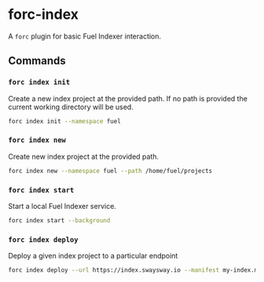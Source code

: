 # forc-index

A `forc` plugin for basic Fuel Indexer interaction.

## Commands

### `forc index init`

Create a new index project at the provided path. If no path is provided the current working directory will be used.

```bash
forc index init --namespace fuel
```

### `forc index new`

Create new index project at the provided path.

```bash
forc index new --namespace fuel --path /home/fuel/projects
```

### `forc index start`

Start a local Fuel Indexer service.

```bash
forc index start --background
```

### `forc index deploy`

Deploy a given index project to a particular endpoint

```bash
forc index deploy --url https://index.swaysway.io --manifest my-index.manifest.yaml
```
